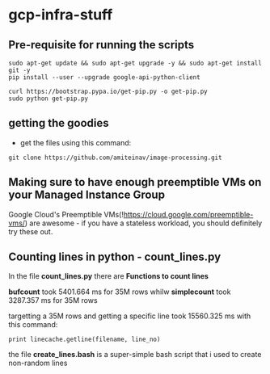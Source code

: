 # gcp-infra-stuff

## Pre-requisite for running the scripts ##

```
sudo apt-get update && sudo apt-get upgrade -y && sudo apt-get install git -y 
pip install --user --upgrade google-api-python-client 

curl https://bootstrap.pypa.io/get-pip.py -o get-pip.py
sudo python get-pip.py

```

## getting the goodies ##

* get the files using this command:
```
git clone https://github.com/amiteinav/image-processing.git
```

## Making sure to have enough preemptible VMs on your Managed Instance Group
Google Cloud's Preemptible VMs(!https://cloud.google.com/preemptible-vms/) are awesome - if you have a stateless workload, you should definitely try these out.  

## Counting lines in python - count_lines.py

In the file **count_lines.py** there are **Functions to count lines**

**bufcount** took 5401.664 ms for 35M rows whilw **simplecount** took 3287.357 ms for 35M rows

targetting a 35M rows and getting a specific line took 15560.325 ms with this command:
```
print linecache.getline(filename, line_no)
```

the file **create_lines.bash** is a super-simple bash script that i used to create non-random lines

